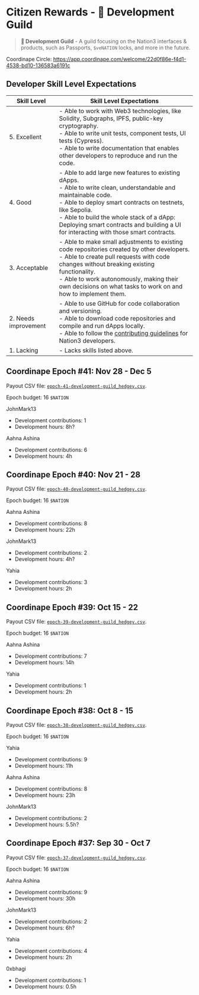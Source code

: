 # Citizen Rewards - 🧙 Development Guild

> **🧙 Development Guild** - A guild focusing on the Nation3 interfaces & products, such as Passports, `$veNATION` locks, and more in the future.

Coordinape Circle: https://app.coordinape.com/welcome/22d0f86e-f4d1-4538-bd10-136583a6191c

## Developer Skill Level Expectations

| Skill Level          	| Skill Level Expectations                                                                                                                                                                                                                                                                                                 	|
|----------------------	|--------------------------------------------------------------------------------------------------------------------------------------------------------------------------------------------------------------------------------------------------------------------------------------------------------------------------	|
| 5. Excellent         	| - Able to work with Web3 technologies, like Solidity, Subgraphs, IPFS, public-key cryptography.<br>- Able to write unit tests, component tests, UI tests (Cypress).<br>- Able to write documentation that enables other developers to reproduce and run the code.                                                        	|
| 4. Good              	| - Able to add large new features to existing dApps.<br>- Able to write clean, understandable and maintainable code.<br>- Able to deploy smart contracts on testnets, like Sepolia.<br>- Able to build the whole stack of a dApp: Deploying smart contracts and building a UI for interacting with those smart contracts. 	|
| 3. Acceptable        	| - Able to make small adjustments to existing code repositories created by other developers.<br>- Able to create pull requests with code changes without breaking existing functionality.<br>- Able to work autonomously, making their own decisions on what tasks to work on and how to implement them.                                            	|
| 2. Needs improvement 	| - Able to use GitHub for code collaboration and versioning.<br>- Able to download code repositories and compile and run dApps locally.<br>- Able to follow the [contributing guidelines](https://github.com/nation3/.github/blob/main/CONTRIBUTING.md) for Nation3 developers.                                            	|
| 1. Lacking           	| - Lacks skills listed above.                                                                                                                                                                                                                                                                                             	|

## Coordinape Epoch #41: Nov 28 - Dec 5

Payout CSV file: [`epoch-41-development-guild_hedgey.csv`](epoch-41-development-guild_hedgey.csv).

Epoch budget: 16 `$NATION`

JohnMark13
- Development contributions: 1
- Development hours: 8h?

Aahna Ashina
- Development contributions: 6
- Development hours: 4h

## Coordinape Epoch #40: Nov 21 - 28

Payout CSV file: [`epoch-40-development-guild_hedgey.csv`](epoch-40-development-guild_hedgey.csv).

Epoch budget: 16 `$NATION`

Aahna Ashina
- Development contributions: 8
- Development hours: 22h

JohnMark13
- Development contributions: 2
- Development hours: 4h?

Yahia
- Development contributions: 3
- Development hours: 2h

## Coordinape Epoch #39: Oct 15 - 22

Payout CSV file: [`epoch-39-development-guild_hedgey.csv`](epoch-39-development-guild_hedgey.csv).

Epoch budget: 16 `$NATION`

Aahna Ashina
- Development contributions: 7
- Development hours: 14h

Yahia
- Development contributions: 1
- Development hours: 2h

## Coordinape Epoch #38: Oct 8 - 15

Payout CSV file: [`epoch-38-development-guild_hedgey.csv`](epoch-38-development-guild_hedgey.csv).

Epoch budget: 16 `$NATION`

Yahia
- Development contributions: 9
- Development hours: 11h

Aahna Ashina
- Development contributions: 8
- Development hours: 23h

JohnMark13
- Development contributions: 2
- Development hours: 5.5h?

## Coordinape Epoch #37: Sep 30 - Oct 7

Payout CSV file: [`epoch-37-development-guild_hedgey.csv`](epoch-37-development-guild_hedgey.csv).

Epoch budget: 16 `$NATION`

Aahna Ashina
- Development contributions: 9
- Development hours: 30h

JohnMark13
- Development contributions: 2
- Development hours: 6h?

Yahia
- Development contributions: 4
- Development hours: 2h

0xbhagi
- Development contributions: 1
- Development hours: 0.5h
